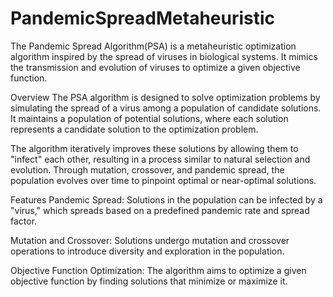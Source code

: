 ﻿# PandemicSpreadMetaheuristic
The Pandemic Spread Algorithm(PSA) is a metaheuristic optimization algorithm inspired by the spread of viruses in biological systems. It mimics the transmission and evolution of viruses to optimize a given objective function.

Overview
The PSA algorithm is designed to solve optimization problems by simulating the spread of a virus among a population of candidate solutions. It maintains a population of potential solutions, where each solution represents a candidate solution to the optimization problem.

The algorithm iteratively improves these solutions by allowing them to "infect" each other, resulting in a process similar to natural selection and evolution. Through mutation, crossover, and pandemic spread, the population evolves over time to pinpoint optimal or near-optimal solutions.

Features
Pandemic Spread: Solutions in the population can be infected by a "virus," which spreads based on a predefined pandemic rate and spread factor.

Mutation and Crossover: Solutions undergo mutation and crossover operations to introduce diversity and exploration in the population.

Objective Function Optimization: The algorithm aims to optimize a given objective function by finding solutions that minimize or maximize it.

